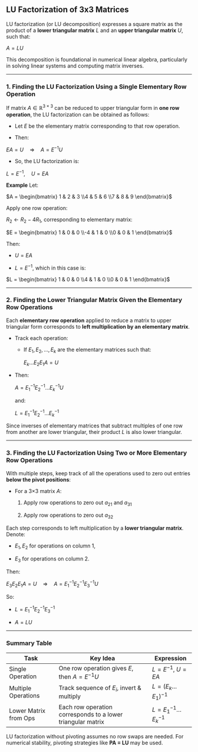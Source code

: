 ## **LU Factorization of 3x3 Matrices**

LU factorization (or LU decomposition) expresses a square matrix as the product of a **lower triangular matrix** $L$ and an **upper triangular matrix** $U$, 
such that:

$`A = LU`$


This decomposition is foundational in numerical linear algebra, particularly in solving linear systems and computing matrix inverses.

---

### 1. **Finding the LU Factorization Using a Single Elementary Row Operation**

If matrix $`A \in \mathbb{R}^{3 \times 3}`$ can be reduced to upper triangular form in **one row operation**, the LU factorization can be obtained as follows:

* Let $`E`$ be the elementary matrix corresponding to that row operation.


* Then:

$`EA = U \quad \Rightarrow \quad A = E^{-1}U`$


* So, the LU factorization is:


$`L = E^{-1}, \quad U = EA`$


**Example**
Let:


$`A = \begin{bmatrix} 1 & 2 & 3 \\4 & 5 & 6 \\7 & 8 & 9 \end{bmatrix}`$


Apply one row operation:


$`R_2 \gets R_2 - 4R_1`$, corresponding to elementary matrix:


$`E = \begin{bmatrix} 1 & 0 & 0 \\-4 & 1 & 0 \\0 & 0 & 1 \end{bmatrix}`$


Then:


* $`U = EA`$


* $`L = E^{-1}`$, which in this case is:


$`L = \begin{bmatrix} 1 & 0 & 0 \\4 & 1 & 0 \\0 & 0 & 1 \end{bmatrix}`$


---

### 2. **Finding the Lower Triangular Matrix Given the Elementary Row Operations**

Each **elementary row operation** applied to reduce a matrix to upper triangular form corresponds to **left multiplication by an elementary matrix**.

* Track each operation:

  * If $`E_1, E_2, \dots, E_k`$ are the elementary matrices such that:

    $`E_k \dots E_2E_1A = U`$


* Then:

  $`A = E_1^{-1}E_2^{-1} \dots E_k^{-1} U`$

  and:

  $`L = E_1^{-1}E_2^{-1} \dots E_k^{-1}`$


Since inverses of elementary matrices that subtract multiples of one row from another are lower triangular, their product $L$ is also lower triangular.

---

### 3. **Finding the LU Factorization Using Two or More Elementary Row Operations**

With multiple steps, keep track of all the operations used to zero out entries **below the pivot positions**:

* For a 3×3 matrix $A$:

  1. Apply row operations to zero out $`a_{21}`$ and $`a_{31}`$
  

  2. Apply row operations to zero out $`a_{32}`$


Each step corresponds to left multiplication by a **lower triangular matrix**. Denote:

* $`E_1, E_2`$ for operations on column 1,


* $`E_3`$ for operations on column 2.

Then:

$`E_3E_2E_1A = U \quad \Rightarrow \quad A = E_1^{-1}E_2^{-1}E_3^{-1}U`$


So:

* $`L = E_1^{-1}E_2^{-1}E_3^{-1}`$


* $`A = LU`$

---

### Summary Table

| Task                  | Key Idea                                                    | Expression                      |
| --------------------- |-------------------------------------------------------------|---------------------------------|
| Single Operation      | One row operation gives $`E`$, then $`A = E^{-1}U`$         | $`L = E^{-1}`$, $`U = EA`$      |
| Multiple Operations   | Track sequence of $`E_i`$, invert & multiply                | $`L = (E_k \dots E_1)^{-1}`$    |
| Lower Matrix from Ops | Each row operation corresponds to a lower triangular matrix | $`L = E_1^{-1} \dots E_k^{-1}`$ |

LU factorization without pivoting assumes no row swaps are needed. For numerical stability, pivoting strategies like **PA = LU** may be used.
